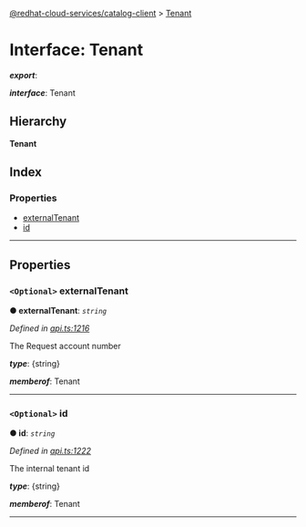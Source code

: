 [@redhat-cloud-services/catalog-client](../README.md) > [Tenant](../interfaces/tenant.md)

# Interface: Tenant

*__export__*: 

*__interface__*: Tenant

## Hierarchy

**Tenant**

## Index

### Properties

* [externalTenant](tenant.md#externaltenant)
* [id](tenant.md#id)

---

## Properties

<a id="externaltenant"></a>

### `<Optional>` externalTenant

**● externalTenant**: *`string`*

*Defined in [api.ts:1216](https://github.com/RedHatInsights/javascript-clients/blob/master/packages/catalog/api.ts#L1216)*

The Request account number

*__type__*: {string}

*__memberof__*: Tenant

___
<a id="id"></a>

### `<Optional>` id

**● id**: *`string`*

*Defined in [api.ts:1222](https://github.com/RedHatInsights/javascript-clients/blob/master/packages/catalog/api.ts#L1222)*

The internal tenant id

*__type__*: {string}

*__memberof__*: Tenant

___

